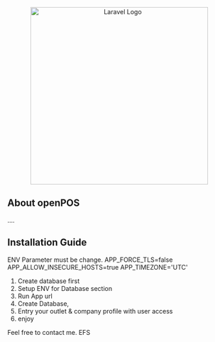 <p align="center"><a href="https://laravel.com" target="_blank"><img src="https://raw.githubusercontent.com/laravel/art/master/logo-lockup/5%20SVG/2%20CMYK/1%20Full%20Color/laravel-logolockup-cmyk-red.svg" width="400" alt="Laravel Logo"></a></p>


## About openPOS

....

## Installation Guide

ENV Parameter must be change.
APP_FORCE_TLS=false
APP_ALLOW_INSECURE_HOSTS=true
APP_TIMEZONE='UTC'

1. Create database first
2. Setup ENV for Database section
3. Run App url
4. Create Database,
5. Entry your outlet & company profile with user access
6. enjoy

Feel free to contact me. EFS
